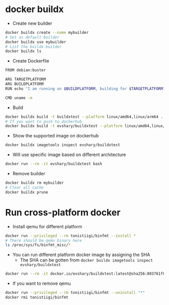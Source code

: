 # docker buildx

* Create new builder

```bash
docker buildx create --name mybuilder
# Set as default builder
docker buildx use mybuilder
# List the buildx builder
docker buildx ls
```

* Create Dockerfile

```bash
FROM debian:buster

ARG TARGETPLATFORM
ARG BUILDPLATFORM
RUN echo "I am running on $BUILDPLATFORM, building for $TARGETPLATFORM" > /log

CMD uname -m
```

* Build

```bash
docker buildx build -t buildxtest --platform linux/amd64,linux/arm64 .
# If you want to push to dockerhub
docker buildx build -t evshary/buildxtest --platform linux/amd64,linux/arm64 . --push
```

* Show the supported image on dockerhub

```bash
docker buildx imagetools inspect evshary/buildxtest
```

* Will use specific image based on different architecture

```bash
docker run --rm -it evshary/buildxtest bash
```

* Remove builder

```bash
docker buildx rm mybuilder
# Clear all cache
docker buildx prune
```

# Run cross-platform docker

* Install qemu for different platform

```bash
docker run --privileged --rm tonistiigi/binfmt --install *
# There should be qemu binary here
ls /proc/sys/fs/binfmt_misc/*
```

* You can run different platform docker image by assigning the SHA
  - The SHA can be gotten from `docker buildx imagetools inspect evshary/buildxtest`

```bash
docker run --rm -it docker.io/evshary/buildxtest:latest@sha256:803761f0046cbee916faba69dd16a054d277c7d428f2c3decca4f8ab23072832 bash
```

* If you want to remove qemu

```bash
docker run --privileged --rm tonistiigi/binfmt --uninstall "*" 
docker rmi tonistiigi/binfmt
```
